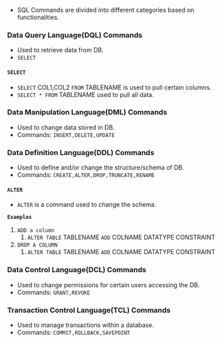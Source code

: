- SQL Commands are divided into different categories based on functionalities.


### Data Query Language(DQL) Commands

- Used to retrieve data from DB.
- `SELECT`


#### `SELECT`
- `SELECT` COL1,COL2 `FROM` TABLENAME is used to pull certain columns.
- `SELECT * FROM` TABLENAME used to pull all data.

### Data Manipulation Language(DML) Commands

- Used to change data stored in DB.
- Commands: `INSERT,DELETE,UPDATE`

### Data Definition Language(DDL) Commands

- Used to define and/or change the structure/schema of DB.
- Commands: `CREATE,ALTER,DROP,TRUNCATE,RENAME`

#### `ALTER`
- `ALTER` is a command used to change the schema.

**`Examples`**
1. `ADD a column`
	1. `ALTER TABLE` TABLENAME
	   `ADD` COLNAME DATATYPE CONSTRAINT
	   ``` ```
1. `DROP A COLUMN`
	1.  `ALTER TABLE` TABLENAME
	   `ADD` COLNAME DATATYPE CONSTRAINT

### Data Control Language(DCL) Commands

- Used to change permissions for certain users accessing the DB.
- Commands: `GRANT,REVOKE`

### Transaction Control Language(TCL) Commands
- Used to manage transactions within a database.
- Commands: `COMMIT,ROLLBACK,SAVEPOINT`

